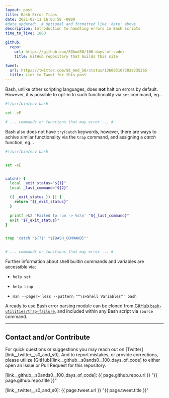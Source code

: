 ```yaml
---
layout: post
title: Bash Error Traps
date: 2021-02-11 16:03:58 -0800
#date_updated:  # Optional and formatted like 'date' above
description: Introduction to handling errors in Bash scripts
time_to_live: 1800

github:
  repo:
    url: https://github.com/S0AndS0/100-days-of-code/
    title: GitHub repository that builds this site

tweet:
  url: https://twitter.com/S0_And_S0/status/1360031073028235265
  title: Link to Tweet for this post
---
```




Bash, unlike other scripting languages, does **not** halt on errors by default. However, it is possible to opt-in to such functionality via `set` command, eg...


```bash
#!/usr/bin/env bash

set -eE

# ... commands or functions that may error ... #
```


Bash also does not have `try`/`catch` keywords, however, there are ways to achive similar functionality via the `trap` command, and assigning a _catch_ function, eg...


```bash
#!/usr/bin/env bash


set -eE


catch() {
  local _exit_status="${1}"
  local _last_command="${2}"

  (( _exit_status )) || {
    return "${_exit_status}"
  }

  printf >&2 'Failed to run -> %s\n' "${_last_command}"
  exit "${_exit_status}"
}


trap 'catch "${?}" "${BASH_COMMAND}"'


# ... commands or functions that may error ... #
```


Further information about shell builtin commands and variables are accessible via;


- `help set`

- `help trap`

- `man --pager='less --pattern "^\s+Shell Variables"' bash`


A ready to use Bash error parsing module can be cloned from [GitHub `bash-utilities/trap-failure`][link__bash_utilities__trap_failure], and included within any Bash script via `source` command.


______


## Contact and/or Contribute
[heading__contact_andor_contribute]: #contact-andor-contribute


For quick questions or suggestions you may reach out on [Twitter][link__twitter__s0_and_s0]. And to report mistakes, or provide corrections, please utilize [GitHub][link__github__s0ands0__100_days_of_code] to either open an Issue or Pull Request for this repository.



[link__github__s0ands0__100_days_of_code]: {{ page.github.repo.url }} "{{ page.github.repo.title }}"

[link__twitter__s0_and_s0]: {{ page.tweet.url }} "{{ page.tweet.title }}"

[link__bash_utilities__trap_failure]: https://github.com/bash-utilities/trap-failure

